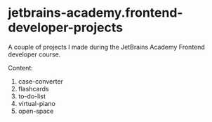 # jetbrains-academy.frontend-developer-projects
A couple of projects I made during the JetBrains Academy Frontend developer course.

Content:

1) case-converter
2) flashcards
3) to-do-list
4) virtual-piano
5) open-space
